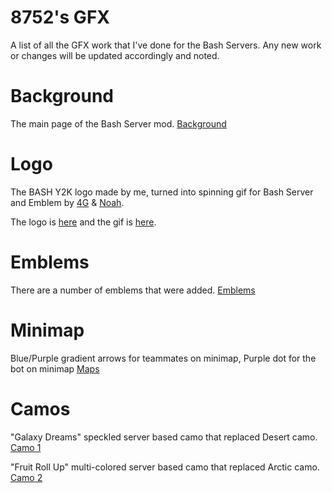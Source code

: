 # 8752's GFX
A list of all the GFX work that I've done for the Bash Servers. Any new work or changes will be updated accordingly and noted.

# Background
The main page of the Bash Server mod.
[Background](https://i.imgur.com/KlIFnpM.png)

# Logo
The BASH Y2K logo made by me, turned into spinning gif for Bash Server and Emblem by [4G](https://twitter.com/4GlVE) & [Noah](https://twitter.com/gIockmag).

The logo is [here](https://i.imgur.com/2dXgmPo.png) and the gif is [here](https://i.imgur.com/siRAQCU.gif).

# Emblems
There are a number of emblems that were added.
[Emblems](https://i.imgur.com/2l2H73A.png)

# Minimap
Blue/Purple gradient arrows for teammates on minimap, Purple dot for the bot on minimap
[Maps](https://i.imgur.com/xOjdcr4.png)

# Camos
"Galaxy Dreams" speckled server based camo that replaced Desert camo.
[Camo 1](https://i.imgur.com/TQCVocI.png)

"Fruit Roll Up" multi-colored server based camo that replaced Arctic camo.
[Camo 2](https://i.imgur.com/kknbNSJ.png)
 
